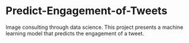 # Predict-Engagement-of-Tweets
Image consulting through data science. This project presents a machine learning model that predicts the engagement of a tweet.
